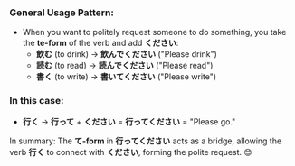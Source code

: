 ### General Usage Pattern:
- When you want to politely request someone to do something, you take the **te-form** of the verb and add **ください**:
  - **飲む** (to drink) → **飲んでください** ("Please drink")
  - **読む** (to read) → **読んでください** ("Please read")
  - **書く** (to write) → **書いてください** ("Please write")

### In this case:
- **行く** → **行って** + **ください** = **行ってください** = "Please go."

In summary: The **て-form** in **行ってください** acts as a bridge, allowing the verb **行く** to connect with **ください**, forming the polite request. 😊
